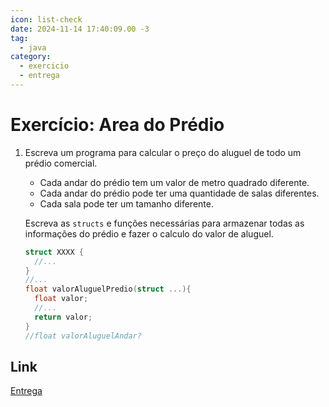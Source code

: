 ```yaml
---
icon: list-check
date: 2024-11-14 17:40:09.00 -3
tag:
  - java
category:
  - exercicio
  - entrega
---
```


# Exercício: Area do Prédio


1. Escreva um programa para calcular o preço do aluguel de todo um prédio comercial. 
    - Cada andar do prédio tem um valor de metro quadrado diferente. 
    - Cada andar do prédio pode ter uma quantidade de salas diferentes.
    - Cada sala pode ter um tamanho diferente.

    Escreva as `structs` e funções necessárias para armazenar todas as informações do prédio e fazer o calculo do valor de aluguel.

    ```c
    struct XXXX {
      //...
    }
    //...
    float valorAluguelPredio(struct ...){
      float valor;
      //...
      return valor;
    }    
    //float valorAluguelAndar?
    ```

## Link

[Entrega](https://classroom.github.com/a/RdiGq3zS)

